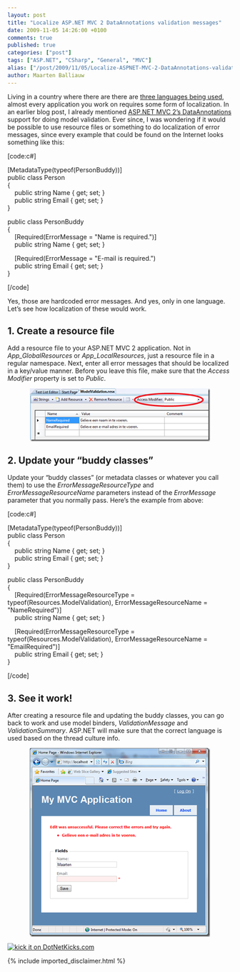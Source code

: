 ```yaml
---
layout: post
title: "Localize ASP.NET MVC 2 DataAnnotations validation messages"
date: 2009-11-05 14:26:00 +0100
comments: true
published: true
categories: ["post"]
tags: ["ASP.NET", "CSharp", "General", "MVC"]
alias: ["/post/2009/11/05/Localize-ASPNET-MVC-2-DataAnnotations-validation-messages.aspx", "/post/2009/11/05/localize-aspnet-mvc-2-dataannotations-validation-messages.aspx"]
author: Maarten Balliauw
---
```

<p>Living in a country where there are there are <a href="http://en.wikipedia.org/wiki/Belgium#Languages" target="_blank">three languages being used</a>, almost every application you work on requires some form of localization. In an earlier blog post, I already mentioned <a href="/post/2009/07/31/ASPNET-MVC-2-Preview-1-released!.aspx" target="_blank">ASP.NET MVC 2&rsquo;s DataAnnotations</a> support for doing model validation. Ever since, I was wondering if it would be possible to use resource files or something to do localization of error messages, since every example that could be found on the Internet looks something like this:</p>
<p>[code:c#]</p>
<p>[MetadataType(typeof(PersonBuddy))] <br />public class Person <br />{ <br />&nbsp;&nbsp;&nbsp; public string Name { get; set; } <br />&nbsp;&nbsp;&nbsp; public string Email { get; set; } <br />}</p>
<p>public class PersonBuddy <br />{ <br />&nbsp;&nbsp;&nbsp; [Required(ErrorMessage = "Name is required.")] <br />&nbsp;&nbsp;&nbsp; public string Name { get; set; }</p>
<p>&nbsp;&nbsp;&nbsp; [Required(ErrorMessage = "E-mail is required.") <br />&nbsp;&nbsp;&nbsp; public string Email { get; set; } <br />}</p>
<p>[/code]</p>
<p>Yes, those are hardcoded error messages. And yes, only in one language. Let&rsquo;s see how localization of these would work.</p>
<h2>1. Create a resource file</h2>
<p>Add a resource file to your ASP.NET MVC 2 application. Not in <em>App_GlobalResources</em> or <em>App_LocalResources</em>, just a resource file in a regular namespace. Next, enter all error messages that should be localized in a key/value manner. Before you leave this file, make sure that the <em>Access</em> <em>Modifier</em> property is set to <em>Public</em>.</p>
<p><img style="border-bottom: 0px; border-left: 0px; margin: 5px auto; display: block; float: none; border-top: 0px; border-right: 0px" title="Access modifier in resource file" src="/images/image_19.png" border="0" alt="Access modifier in resource file" width="404" height="119" /></p>
<h2>2. Update your &ldquo;buddy classes&rdquo;</h2>
<p>Update your &ldquo;buddy classes&rdquo; (or metadata classes or whatever you call them) to use the <em>ErrorMessageResourceType</em> and <em>ErrorMessageResourceName</em> parameters instead of the <em>ErrorMessage</em> parameter that you normally pass. Here&rsquo;s the example from above:</p>
<p>[code:c#]</p>
<p>[MetadataType(typeof(PersonBuddy))] <br />public class Person <br />{ <br />&nbsp;&nbsp;&nbsp; public string Name { get; set; } <br />&nbsp;&nbsp;&nbsp; public string Email { get; set; } <br />}</p>
<p>public class PersonBuddy <br />{ <br />&nbsp;&nbsp;&nbsp; [Required(ErrorMessageResourceType = typeof(Resources.ModelValidation), ErrorMessageResourceName = "NameRequired")] <br />&nbsp;&nbsp;&nbsp; public string Name { get; set; }</p>
<p>&nbsp;&nbsp;&nbsp; [Required(ErrorMessageResourceType = typeof(Resources.ModelValidation), ErrorMessageResourceName = "EmailRequired")] <br />&nbsp;&nbsp;&nbsp; public string Email { get; set; } <br />}</p>
<p>[/code]</p>
<h2>3. See it work!</h2>
<p>After creating a resource file and updating the buddy classes, you can go back to work and use model binders, <em>ValidationMessage</em> and <em>ValidationSummary</em>. ASP.NET will make sure that the correct language is used based on the thread culture info.</p>
<p><img style="border-bottom: 0px; border-left: 0px; display: block; float: none; margin-left: auto; border-top: 0px; margin-right: auto; border-right: 0px" title="Localized error messages" src="/images/image_20.png" border="0" alt="Localized error messages" width="404" height="423" /></p>
<p><a href="http://www.dotnetkicks.com/kick/?url=/post/2009/11/05/Localize-ASPNET-MVC-2-DataAnnotations-validation-messages.aspx&amp;title=Localize ASP.NET MVC 2 DataAnnotations validation messages"><img src="http://www.dotnetkicks.com/Services/Images/KickItImageGenerator.ashx?url=/post/2009/11/05/Localize-ASPNET-MVC-2-DataAnnotations-validation-messages.aspx" border="0" alt="kick it on DotNetKicks.com" /> </a></p>

{% include imported_disclaimer.html %}


